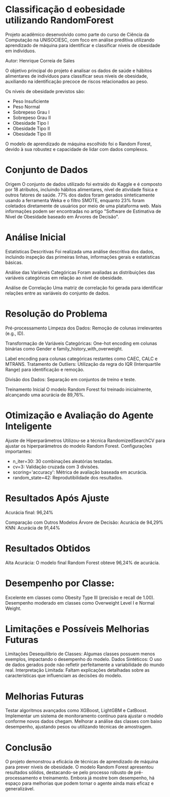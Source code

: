 # Classificação d eobesidade utilizando RandomForest

Projeto acadêmico desenvolvido como parte do curso de Ciência da Computação na UNISOCIESC, com foco em análise preditiva utilizando aprendizado de máquina para identificar e classificar níveis de obesidade em indivíduos.

Autor: Henrique Correia de Sales

O objetivo principal do projeto é analisar os dados de saúde e hábitos alimentares de indivíduos para classificar seus níveis de obesidade, auxiliando na identificação precoce de riscos relacionados ao peso.

Os níveis de obesidade previstos são:
- Peso Insuficiente
- Peso Normal
- Sobrepeso Grau I
- Sobrepeso Grau II
- Obesidade Tipo I
- Obesidade Tipo II
- Obesidade Tipo III

O modelo de aprendizado de máquina escolhido foi o Random Forest, devido à sua robustez e capacidade de lidar com dados complexos.

# Conjunto de Dados

Origem
O conjunto de dados utilizado foi extraído do Kaggle e é composto por 18 atributos, incluindo hábitos alimentares, nível de atividade física e outros fatores de saúde.
77% dos dados foram gerados sinteticamente usando a ferramenta Weka e o filtro SMOTE, enquanto 23% foram coletados diretamente de usuários por meio de uma plataforma web. Mais informações podem ser encontradas no artigo "Software de Estimativa de Nível de Obesidade baseado em Árvores de Decisão".

# Análise Inicial
Estatísticas Descritivas
Foi realizada uma análise descritiva dos dados, incluindo inspeção das primeiras linhas, informações gerais e estatísticas básicas.

Análise das Variáveis Categóricas
Foram avaliadas as distribuições das variáveis categóricas em relação ao nível de obesidade.

Análise de Correlação
Uma matriz de correlação foi gerada para identificar relações entre as variáveis do conjunto de dados.

# Resolução do Problema

Pré-processamento
Limpeza dos Dados: Remoção de colunas irrelevantes (e.g., ID).

Transformação de Variáveis Categóricas:
One-hot encoding em colunas binárias como Gender e family_history_with_overweight.

Label encoding para colunas categóricas restantes como CAEC, CALC e MTRANS.
Tratamento de Outliers: Utilização da regra do IQR (Interquartile Range) para identificação e remoção.

Divisão dos Dados: Separação em conjuntos de treino e teste.

Treinamento Inicial
O modelo Random Forest foi treinado inicialmente, alcançando uma acurácia de 89,76%.

# Otimização e Avaliação do Agente Inteligente

Ajuste de Hiperparâmetros
Utilizou-se a técnica RandomizedSearchCV para ajustar os hiperparâmetros do modelo Random Forest. Configurações importantes:
- n_iter=30: 30 combinações aleatórias testadas.
- cv=3: Validação cruzada com 3 divisões.
- scoring='accuracy': Métrica de avaliação baseada em acurácia.
- random_state=42: Reprodutibilidade dos resultados.

# Resultados Após Ajuste

Acurácia final: 96,24%

Comparação com Outros Modelos
Árvore de Decisão: Acurácia de 94,29%
KNN: Acurácia de 91,44%

# Resultados Obtidos
Alta Acurácia: O modelo final Random Forest obteve 96,24% de acurácia.

# Desempenho por Classe:
Excelente em classes como Obesity Type III (precisão e recall de 1.00).
Desempenho moderado em classes como Overweight Level I e Normal Weight.

# Limitações e Possíveis Melhorias Futuras

Limitações
Desequilíbrio de Classes: Algumas classes possuem menos exemplos, impactando o desempenho do modelo.
Dados Sintéticos: O uso de dados gerados pode não refletir perfeitamente a variabilidade do mundo real.
Interpretação Limitada: Faltam explicações detalhadas sobre as características que influenciam as decisões do modelo.

# Melhorias Futuras
Testar algoritmos avançados como XGBoost, LightGBM e CatBoost.
Implementar um sistema de monitoramento contínuo para ajustar o modelo conforme novos dados chegam.
Melhorar a análise das classes com baixo desempenho, ajustando pesos ou utilizando técnicas de amostragem.

# Conclusão

O projeto demonstrou a eficácia de técnicas de aprendizado de máquina para prever níveis de obesidade. O modelo Random Forest apresentou resultados sólidos, destacando-se pelo processo robusto de pré-processamento e treinamento.
Embora já mostre bom desempenho, há espaço para melhorias que podem tornar o agente ainda mais eficaz e generalizável.
